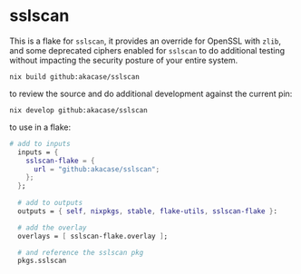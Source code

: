 # sslscan

This is a flake for `sslscan`, it provides an override for OpenSSL with `zlib`, and some deprecated ciphers enabled for `sslscan` to do additional testing without impacting the security posture of your entire system.

`nix build github:akacase/sslscan`

to review the source and do additional development against the current pin:

`nix develop github:akacase/sslscan`

to use in a flake:

```nix
# add to inputs
  inputs = {
    sslscan-flake = {
      url = "github:akacase/sslscan";
    };
  };
  
  # add to outputs
  outputs = { self, nixpkgs, stable, flake-utils, sslscan-flake }:

  # add the overlay
  overlays = [ sslscan-flake.overlay ];

  # and reference the sslscan pkg
  pkgs.sslscan
